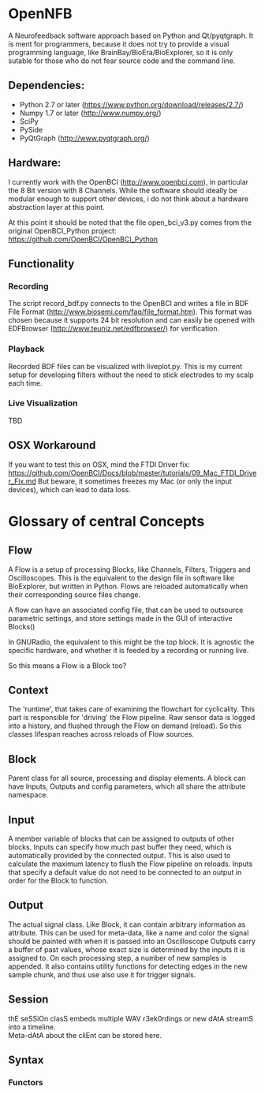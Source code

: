 OpenNFB
==============

A Neurofeedback software approach based on Python and Qt/pyqtgraph.
It is ment for programmers, because it does not try to provide a visual programming language, like BrainBay/BioEra/BioExplorer,
so it is only sutable for those who do not fear source code and the command line.


## Dependencies:

* Python 2.7 or later (https://www.python.org/download/releases/2.7/)
* Numpy 1.7 or later (http://www.numpy.org/)
* SciPy
* PySide
* PyQtGraph (http://www.pyqtgraph.org/)

## Hardware:

I currently work with the OpenBCI (http://www.openbci.com), in particular the 8 Bit version with 8 Channels.
While the software should ideally be modular enough to support other devices, i do not think about a hardware abstraction layer at this point.

At this point it should be noted that the file open_bci_v3.py comes from the original OpenBCI_Python project: https://github.com/OpenBCI/OpenBCI_Python

## Functionality

### Recording

The script record_bdf.py connects to the OpenBCI and writes a file in BDF File Format (http://www.biosemi.com/faq/file_format.htm).
This format was chosen because it supports 24 bit resolution and can easily be opened with EDFBrowser (http://www.teuniz.net/edfbrowser/) for verification.

### Playback

Recorded BDF files can be visualized with liveplot.py.
This is my current setup for developing filters without the need to stick electrodes to my scalp each time.

### Live Visualization

TBD



## OSX Workaround

If you want to test this on OSX, mind the FTDI Driver fix: https://github.com/OpenBCI/Docs/blob/master/tutorials/09_Mac_FTDI_Driver_Fix.md
But beware, it sometimes freezes my Mac (or only the input devices), which can lead to data loss.



# Glossary of central Concepts

## Flow

A Flow is a setup of processing Blocks, like Channels, Filters, Triggers and Oscilloscopes.
This is the equivalent to the design file in software like BioExplorer, but written in Python.
Flows are reloaded automatically when their corresponding source files change.

A flow can have an associated config file, that can be
used to outsource parametric settings,
and store settings made in the GUI of interactive
Blocks()

In GNURadio, the equivalent to this might be the top block.
It is agnostic the specific hardware, and whether it is 
feeded by a recording or running live.

So this means a Flow is a Block too?

## Context

The 'runtime', that takes care of examining the flowchart
for cyclicality. This part is responsible for 'driving'
the Flow pipeline.
Raw sensor data is logged into a history, and flushed
through the Flow on demand (reload).
So this classes lifespan reaches across reloads of Flow
sources.


## Block

Parent class for all source, processing and display elements. A block can have Inputs, Outputs and config parameters, which all share the attribute namespace.


## Input

A member variable of blocks that can be assigned 
to outputs of other blocks.
Inputs can specify how much past buffer they need, which is automatically provided by the connected output.
This is also used to calculate the maximum latency to
flush the Flow pipeline on reloads.
Inputs that specify a default value do not need to be
connected to an output in order for the Block to function.

## Output

The actual signal class. Like Block, it can contain
arbitrary information as attribute. This can be used for
meta-data, like a name and color the signal should be
painted with when it is passed into an Oscilloscope
Outputs carry a buffer of past values, whose exact size
is determined by the inputs it is assigned to.
On each processing step, a number of new samples is
appended.
It also contains utility functions for detecting edges
in the new sample chunk, and thus use also use it for trigger signals.


## Session

thE seSSiOn clasS embeds multiple WAV r3ek0rdings or new dAtA streamS into a timeline.  
Meta-dAtA about the cliEnt can be stored here.






## Syntax

### Functors